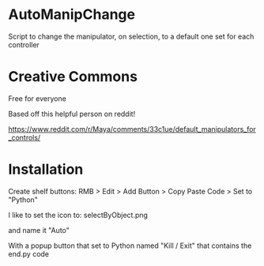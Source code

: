 # AutoManipChange
Script to change the manipulator, on selection, to a default one set for each controller 

# Creative Commons
Free for everyone

Based off this helpful person on reddit!

https://www.reddit.com/r/Maya/comments/33c1ue/default_manipulators_for_controls/

# Installation 

Create shelf buttons: RMB > Edit > Add Button > Copy Paste Code > Set to "Python"

I like to set the icon to: selectByObject.png

and name it "Auto" 

With a popup button that set to Python named "Kill / Exit" that contains the end.py code
